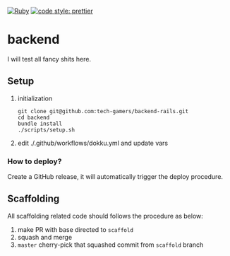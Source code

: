 [![Ruby](https://github.com/robturtle/backend/workflows/Ruby/badge.svg)](https://github.com/robturtle/backend/actions?query=workflow%3ARuby)
[![code style: prettier](https://img.shields.io/badge/code_style-prettier-ff69b4.svg?style=flat-square)](https://github.com/prettier/prettier)

# backend

I will test all fancy shits here.

## Setup

1. initialization
   ```
   git clone git@github.com:tech-gamers/backend-rails.git
   cd backend
   bundle install
   ./scripts/setup.sh
   ```
2. edit ./.github/workflows/dokku.yml and update vars

### How to deploy?

Create a GitHub release, it will automatically trigger the deploy procedure.

## Scaffolding

All scaffolding related code should follows the procedure as below:

1. make PR with base directed to `scaffold`
2. squash and merge
3. `master` cherry-pick that squashed commit from `scaffold` branch
